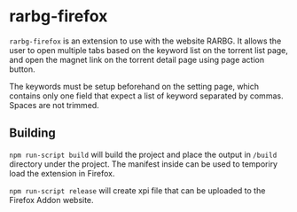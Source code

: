 # rarbg-firefox

`rarbg-firefox` is an extension to use with the website RARBG. It allows the user to open multiple 
tabs based on the keyword list on the torrent list page, and open the magnet link on the torrent detail page using page action button.

The keywords must be setup beforehand on the setting page, which contains only one field that expect 
a list of keyword separated by commas. Spaces are not trimmed.

## Building
`npm run-script build` will build the project and place the output in `/build` directory under the project. 
The manifest inside can be used to temporiry load the extension in Firefox.

`npm run-script release` will create xpi file that can be uploaded to the Firefox Addon website.
